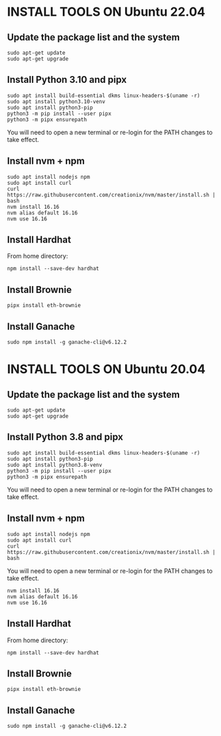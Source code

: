 # INSTALL TOOLS ON Ubuntu 22.04

## Update the package list and the system
```
sudo apt-get update
sudo apt-get upgrade
```

## Install Python 3.10 and pipx
```
sudo apt install build-essential dkms linux-headers-$(uname -r)
sudo apt install python3.10-venv
sudo apt install python3-pip
python3 -m pip install --user pipx
python3 -m pipx ensurepath
```

You will need to open a new terminal or re-login for the PATH changes to take effect.


## Install nvm + npm
```
sudo apt install nodejs npm
sudo apt install curl 
curl https://raw.githubusercontent.com/creationix/nvm/master/install.sh | bash 
nvm install 16.16
nvm alias default 16.16
nvm use 16.16
```

## Install Hardhat
From home directory:
```
npm install --save-dev hardhat
```

## Install Brownie
```
pipx install eth-brownie
```

## Install Ganache
```
sudo npm install -g ganache-cli@v6.12.2
```


# INSTALL TOOLS ON Ubuntu 20.04

## Update the package list and the system
```
sudo apt-get update
sudo apt-get upgrade
```

## Install Python 3.8 and pipx
```
sudo apt install build-essential dkms linux-headers-$(uname -r)
sudo apt install python3-pip 
sudo apt install python3.8-venv
python3 -m pip install --user pipx
python3 -m pipx ensurepath
```

You will need to open a new terminal or re-login for the PATH changes to take effect.


## Install nvm + npm
```
sudo apt install nodejs npm
sudo apt install curl 
curl https://raw.githubusercontent.com/creationix/nvm/master/install.sh | bash 
```
You will need to open a new terminal or re-login for the PATH changes to take effect.
```
nvm install 16.16
nvm alias default 16.16
nvm use 16.16
```

## Install Hardhat
From home directory:
```
npm install --save-dev hardhat
```

## Install Brownie
```
pipx install eth-brownie
```

## Install Ganache
```
sudo npm install -g ganache-cli@v6.12.2
```

